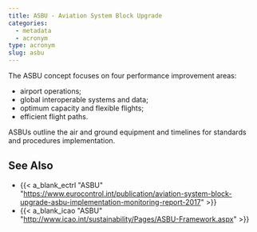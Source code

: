 ```yaml
---
title: ASBU - Aviation System Block Upgrade
categories:
  - metadata
  - acronym
type: acronym
slug: asbu
---
```


The ASBU concept focuses on four performance improvement areas:

* airport operations;
* global interoperable systems and data;
* optimum capacity and flexible flights;
* efficient flight paths.

ASBUs outline the air and ground equipment and timelines for standards and procedures implementation.

## See Also

* {{< a_blank_ectrl "ASBU" "https://www.eurocontrol.int/publication/aviation-system-block-upgrade-asbu-implementation-monitoring-report-2017" >}}
* {{< a_blank_icao "ASBU" "http://www.icao.int/sustainability/Pages/ASBU-Framework.aspx" >}}

